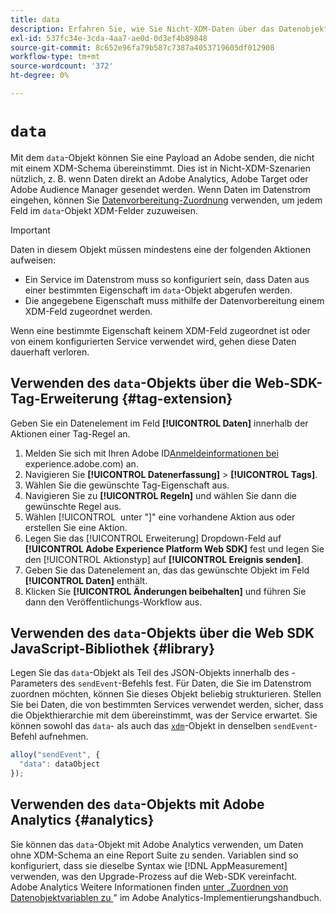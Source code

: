 ```yaml
---
title: data
description: Erfahren Sie, wie Sie Nicht-XDM-Daten über das Datenobjekt an Adobe senden.
exl-id: 537fc34e-3cda-4aa7-ae0d-0d3ef4b89848
source-git-commit: 8c652e96fa79b587c7387a4053719605df012908
workflow-type: tm+mt
source-wordcount: '372'
ht-degree: 0%

---
```



# `data`

Mit dem `data`-Objekt können Sie eine Payload an Adobe senden, die nicht mit einem XDM-Schema übereinstimmt. Dies ist in Nicht-XDM-Szenarien nützlich, z. B. wenn Daten direkt an Adobe Analytics, Adobe Target oder Adobe Audience Manager gesendet werden. Wenn Daten im Datenstrom eingehen, können Sie [Datenvorbereitung-Zuordnung](/help/data-prep/ui/mapping.md) verwenden, um jedem Feld im `data`-Objekt XDM-Felder zuzuweisen.

>[!IMPORTANT]
>
>Daten in diesem Objekt müssen mindestens eine der folgenden Aktionen aufweisen:
>
>* Ein Service im Datenstrom muss so konfiguriert sein, dass Daten aus einer bestimmten Eigenschaft im `data`-Objekt abgerufen werden.
>* Die angegebene Eigenschaft muss mithilfe der Datenvorbereitung einem XDM-Feld zugeordnet werden.
>
>Wenn eine bestimmte Eigenschaft keinem XDM-Feld zugeordnet ist oder von einem konfigurierten Service verwendet wird, gehen diese Daten dauerhaft verloren.

## Verwenden des `data`-Objekts über die Web-SDK-Tag-Erweiterung {#tag-extension}

Geben Sie ein Datenelement im Feld **[!UICONTROL Daten]** innerhalb der Aktionen einer Tag-Regel an.

1. Melden Sie sich mit Ihren Adobe ID[Anmeldeinformationen bei ](https://experience.adobe.com)experience.adobe.com) an.
1. Navigieren Sie **[!UICONTROL Datenerfassung]** > **[!UICONTROL Tags]**.
1. Wählen Sie die gewünschte Tag-Eigenschaft aus.
1. Navigieren Sie zu **[!UICONTROL Regeln]** und wählen Sie dann die gewünschte Regel aus.
1. Wählen [!UICONTROL &#x200B; unter &quot;]&quot; eine vorhandene Aktion aus oder erstellen Sie eine Aktion.
1. Legen Sie das [!UICONTROL Erweiterung] Dropdown-Feld auf **[!UICONTROL Adobe Experience Platform Web SDK]** fest und legen Sie den [!UICONTROL Aktionstyp] auf **[!UICONTROL Ereignis senden]**.
1. Geben Sie das Datenelement an, das das gewünschte Objekt im Feld **[!UICONTROL Daten]** enthält.
1. Klicken Sie **[!UICONTROL Änderungen beibehalten]** und führen Sie dann den Veröffentlichungs-Workflow aus.

## Verwenden des `data`-Objekts über die Web SDK JavaScript-Bibliothek {#library}

Legen Sie das `data`-Objekt als Teil des JSON-Objekts innerhalb des -Parameters des `sendEvent`-Befehls fest. Für Daten, die Sie im Datenstrom zuordnen möchten, können Sie dieses Objekt beliebig strukturieren. Stellen Sie bei Daten, die von bestimmten Services verwendet werden, sicher, dass die Objekthierarchie mit dem übereinstimmt, was der Service erwartet. Sie können sowohl das `data`- als auch das [`xdm`](xdm.md)-Objekt in denselben `sendEvent`-Befehl aufnehmen.

```javascript
alloy("sendEvent", {
  "data": dataObject
});
```

## Verwenden des `data`-Objekts mit Adobe Analytics {#analytics}

Sie können das `data`-Objekt mit Adobe Analytics verwenden, um Daten ohne XDM-Schema an eine Report Suite zu senden. Variablen sind so konfiguriert, dass sie dieselbe Syntax wie [!DNL AppMeasurement] verwenden, was den Upgrade-Prozess auf die Web-SDK vereinfacht. Adobe Analytics Weitere Informationen finden [ unter „Zuordnen von Datenobjektvariablen zu ](https://experienceleague.adobe.com/de/docs/analytics/implementation/aep-edge/data-var-mapping)&quot; im Adobe Analytics-Implementierungshandbuch.
